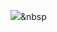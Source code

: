 <img src="https://img.shields.io/badge/Python-3766AB?style=flat-square&logo=Python&logoColor=white"/></a>&nbsp 
